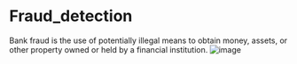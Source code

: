 # Fraud_detection

Bank fraud is the use of potentially illegal means to obtain money, assets, or other property owned or held by a financial institution.
![image](https://user-images.githubusercontent.com/53061741/133946755-73fce511-e175-4a18-8a36-a5da784d0d27.png)
